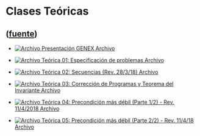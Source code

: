 # Clases Teóricas
([fuente](https://campus.exactas.uba.ar/course/view.php?id=987&section=5))
---
  - [![Archivo](https://campus.exactas.uba.ar/theme/image.php/magazine/core/1462913092/f/pdf) Presentación GENEX Archivo](https://campus.exactas.uba.ar/mod/resource/view.php?id=60021)

  - [![Archivo](https://campus.exactas.uba.ar/theme/image.php/magazine/core/1462913092/f/pdf) Teórica 01: Especificación de problemas Archivo](https://campus.exactas.uba.ar/mod/resource/view.php?id=60022)

  - [![Archivo](https://campus.exactas.uba.ar/theme/image.php/magazine/core/1462913092/f/pdf) Teórica 02: Secuencias (Rev. 28/3/18) Archivo](https://campus.exactas.uba.ar/mod/resource/view.php?id=60325)

  - [![Archivo](https://campus.exactas.uba.ar/theme/image.php/magazine/core/1462913092/f/pdf) Teórica 03: Corrección de Programas y Teorema del Invariante Archivo](https://campus.exactas.uba.ar/mod/resource/view.php?id=60331)

  - [![Archivo](https://campus.exactas.uba.ar/theme/image.php/magazine/core/1462913092/f/pdf) Teórica 04: Precondición más débil (Parte 1/2) - Rev. 11/4/2018 Archivo](https://campus.exactas.uba.ar/mod/resource/view.php?id=60534)

  - [![Archivo](https://campus.exactas.uba.ar/theme/image.php/magazine/core/1462913092/f/pdf) Teórica 05: Precondición más débil (Parte 2/2) - Rev. 11/4/18 Archivo](https://campus.exactas.uba.ar/mod/resource/view.php?id=60536)

